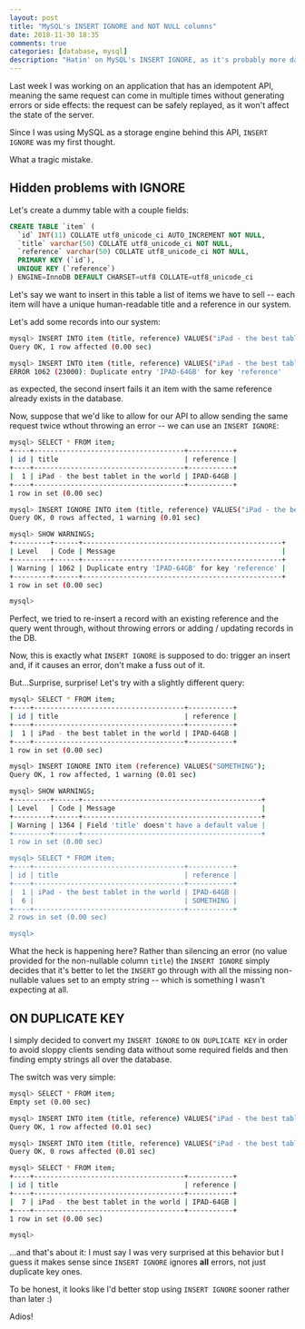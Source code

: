 ```yaml
---
layout: post
title: "MySQL's INSERT IGNORE and NOT NULL columns"
date: 2018-11-30 18:35
comments: true
categories: [database, mysql]
description: "Hatin' on MySQL's INSERT IGNORE, as it's probably more dangerous than you think."
---
```


Last week I was working on an application that has an idempotent
API, meaning the same request can come in multiple times without
generating errors or side effects: the request can be safely
replayed, as it won't affect the state of the server.

Since I was using MySQL as a storage engine behind this API, `INSERT IGNORE`
was my first thought.

What a tragic mistake.

<!-- more -->

## Hidden problems with IGNORE

Let's create a dummy table with a couple fields:

``` sql
CREATE TABLE `item` (
  `id` INT(11) COLLATE utf8_unicode_ci AUTO_INCREMENT NOT NULL,
  `title` varchar(50) COLLATE utf8_unicode_ci NOT NULL,
  `reference` varchar(50) COLLATE utf8_unicode_ci NOT NULL,
  PRIMARY KEY (`id`),
  UNIQUE KEY (`reference`)
) ENGINE=InnoDB DEFAULT CHARSET=utf8 COLLATE=utf8_unicode_ci
```

Let's say we want to insert in this table a list of items
we have to sell -- each item will have a unique human-readable
title and a reference in our system.

Let's add some records into our system:

``` sh
mysql> INSERT INTO item (title, reference) VALUES("iPad - the best tablet in the world", "IPAD-64GB");
Query OK, 1 row affected (0.00 sec)

mysql> INSERT INTO item (title, reference) VALUES("iPad - the best tablet in the world", "IPAD-64GB");
ERROR 1062 (23000): Duplicate entry 'IPAD-64GB' for key 'reference'
```

as expected, the second insert fails it an item with the same reference already
exists in the database.

Now, suppose that we'd like to allow for our API to allow sending the
same request twice wthout throwing an error -- we can use
an `INSERT IGNORE`:

``` sh
mysql> SELECT * FROM item;
+----+-------------------------------------+-----------+
| id | title                               | reference |
+----+-------------------------------------+-----------+
|  1 | iPad - the best tablet in the world | IPAD-64GB |
+----+-------------------------------------+-----------+
1 row in set (0.00 sec)

mysql> INSERT IGNORE INTO item (title, reference) VALUES("iPad - the best tablet in the world", "IPAD-64GB");
Query OK, 0 rows affected, 1 warning (0.01 sec)

mysql> SHOW WARNINGS;
+---------+------+-------------------------------------------------+
| Level   | Code | Message                                         |
+---------+------+-------------------------------------------------+
| Warning | 1062 | Duplicate entry 'IPAD-64GB' for key 'reference' |
+---------+------+-------------------------------------------------+
1 row in set (0.00 sec)

mysql> 
```

Perfect, we tried to re-insert a record with an existing reference
and the query went through, without throwing errors or adding / updating
records in the DB.

Now, this is exactly what `INSERT IGNORE` is supposed to do: trigger an
insert and, if it causes an error, don't make a fuss out of it.

But...Surprise, surprise! Let's try with a slightly different query:

``` sh
mysql> SELECT * FROM item;
+----+-------------------------------------+-----------+
| id | title                               | reference |
+----+-------------------------------------+-----------+
|  1 | iPad - the best tablet in the world | IPAD-64GB |
+----+-------------------------------------+-----------+
1 row in set (0.00 sec)

mysql> INSERT IGNORE INTO item (reference) VALUES("SOMETHING");
Query OK, 1 row affected, 1 warning (0.01 sec)

mysql> SHOW WARNINGS;
+---------+------+--------------------------------------------+
| Level   | Code | Message                                    |
+---------+------+--------------------------------------------+
| Warning | 1364 | Field 'title' doesn't have a default value |
+---------+------+--------------------------------------------+
1 row in set (0.00 sec)

mysql> SELECT * FROM item;
+----+-------------------------------------+-----------+
| id | title                               | reference |
+----+-------------------------------------+-----------+
|  1 | iPad - the best tablet in the world | IPAD-64GB |
|  6 |                                     | SOMETHING |
+----+-------------------------------------+-----------+
2 rows in set (0.00 sec)

mysql> 
```

What the heck is happening here? Rather than silencing an error
(no value provided for the non-nullable column `title`) the
`INSERT IGNORE` simply decides that it's better to let the `INSERT`
go through with all the missing non-nullable values set to an empty
string -- which is something I wasn't expecting at all.

## ON DUPLICATE KEY

I simply decided to convert my `INSERT IGNORE`
to `ON DUPLICATE KEY` in order to avoid sloppy clients
sending data without some required fields and then
finding empty strings all over the database.

The switch was very simple:

``` sh
mysql> SELECT * FROM item;
Empty set (0.00 sec)

mysql> INSERT INTO item (title, reference) VALUES("iPad - the best tablet in the world", "IPAD-64GB") ON DUPLICATE KEY UPDATE id  = id;
Query OK, 1 row affected (0.01 sec)

mysql> INSERT INTO item (title, reference) VALUES("iPad - the best tablet in the world", "IPAD-64GB") ON DUPLICATE KEY UPDATE id  = id;
Query OK, 0 rows affected (0.01 sec)

mysql> SELECT * FROM item;
+----+-------------------------------------+-----------+
| id | title                               | reference |
+----+-------------------------------------+-----------+
|  7 | iPad - the best tablet in the world | IPAD-64GB |
+----+-------------------------------------+-----------+
1 row in set (0.00 sec)

mysql> 
```

...and that's about it: I must say I was very surprised at this behavior
but I guess it makes sense since `INSERT IGNORE` ignores **all** errors,
not just duplicate key ones.

To be honest, it looks like I'd better stop using `INSERT IGNORE`
sooner rather than later :)

Adios!